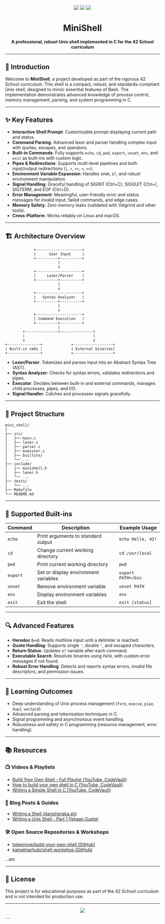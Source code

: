 <p align="center"> 
<img src="https://img.shields.io/badge/-000000?style=for-the-badge&logo=42&logoColor=white)](https://42.fr))"> 
<img src="https://img.shields.io/badge/1337-000000?style=for-the-badge&logo=1337&logoColor=white)](https://1337.ma))">  
<img src="https://img.shields.io/badge/Language-C-blue?style=for-the-badge&logo=c)">
</p>

<h1 align="center">MiniShell</h1>
<p align="center">
  <b>A professional, robust Unix shell implemented in C for the 42 School curriculum</b>
</p>

---

## 🚀 Introduction

Welcome to **MiniShell**, a project developed as part of the rigorous 42 School curriculum. This shell is a compact, robust, and standards-compliant Unix shell, designed to mimic essential features of Bash. The implementation demonstrates advanced knowledge of process control, memory management, parsing, and system programming in C.

---

## ✨ Key Features

- **Interactive Shell Prompt**: Customizable prompt displaying current path and status.
- **Command Parsing**: Advanced lexer and parser handling complex input with quotes, escapes, and operators.
- **Built-in Commands**: Fully supports `echo`, `cd`, `pwd`, `export`, `unset`, `env`, and `exit` as built-ins with custom logic.
- **Pipes & Redirections**: Supports multi-level pipelines and both input/output redirections (`|`, `>`, `>>`, `<`, `<<`).
- **Environment Variable Expansion**: Handles `$VAR`, `$?`, and robust environment manipulation.
- **Signal Handling**: Graceful handling of SIGINT (Ctrl+C), SIGQUIT (Ctrl+\), SIGTERM, and EOF (Ctrl+D).
- **Error Management**: Meaningful, user-friendly error and status messages for invalid input, failed commands, and edge cases.
- **Memory Safety**: Zero memory leaks (validated with Valgrind and other tools).
- **Cross-Platform**: Works reliably on Linux and macOS.

---

## 🏗️ Architecture Overview

```
             +---------------------+
             |      User Input     |
             +----------+----------+
                        |
                        v
             +---------------------+
             |     Lexer/Parser    |
             +----------+----------+
                        |
                        v
             +---------------------+
             |   Syntax Analyzer   |
             +----------+----------+
                        |
                        v
             +---------------------+
             | Command Execution   |
             +----------+----------+
                        |
        +---------------+---------------+
        |                               |
        v                               v
+---------------+             +------------------+
| Built-in cmds |             | External binaries|
+---------------+             +------------------+
```

- **Lexer/Parser**: Tokenizes and parses input into an Abstract Syntax Tree (AST).
- **Syntax Analyzer**: Checks for syntax errors, validates redirections and pipes.
- **Executor**: Decides between built-in and external commands, manages child processes, pipes, and I/O.
- **Signal Handler**: Catches and processes signals gracefully.

---

## 📂 Project Structure

```
mini_shell/
│
├── src/
│   ├── main.c
│   ├── lexer.c
│   ├── parser.c
│   ├── executor.c
│   ├── builtins/
│   └── ...
├── include/
│   ├── minishell.h
│   ├── lexer.h
│   └── ...
├── tests/
│   └── ...
├── Makefile
└── README.md
```

---

## 📜 Supported Built-ins

| Command   | Description                                       | Example Usage                      |
|-----------|---------------------------------------------------|------------------------------------|
| `echo`    | Print arguments to standard output                | `echo Hello, 42!`                  |
| `cd`      | Change current working directory                  | `cd /usr/local`                    |
| `pwd`     | Print current working directory                   | `pwd`                              |
| `export`  | Set or display environment variables              | `export PATH=/bin`                 |
| `unset`   | Remove environment variable                       | `unset PATH`                       |
| `env`     | Display environment variables                     | `env`                              |
| `exit`    | Exit the shell                                    | `exit [status]`                    |

---

## 🔍 Advanced Features

- **Heredoc (`<<`)**: Reads multiline input until a delimiter is reached.
- **Quote Handling**: Supports single `'`, double `"`, and escaped characters.
- **Return Status**: Updates `$?` variable after each command.
- **Executable Search**: Resolves binaries using `PATH`, with custom error messages if not found.
- **Robust Error Handling**: Detects and reports syntax errors, invalid file descriptors, and permission issues.

---

## 🧠 Learning Outcomes

- Deep understanding of Unix process management (`fork`, `execve`, `pipe`, `dup2`, `waitpid`).
- Advanced parsing and tokenization techniques in C.
- Signal programming and asynchronous event handling.
- Robustness and safety in C programming (resource management, error handling).

---

## 📚 Resources

### 📺 Videos & Playlists

- [Build Your Own Shell - Full Playlist (YouTube, CodeVault)](https://www.youtube.com/playlist?list=PLfqABt5AS4FkW5mOn2Tn9ZZLLDwA3kZUY)
- [How to build your own shell in C (YouTube, CodeVault)](https://www.youtube.com/watch?v=BI3K-ME3L74)
- [Writing a Simple Shell in C (YouTube, CodeVault)](https://www.youtube.com/watch?v=yTR00r8vBH8)

### 📝 Blog Posts & Guides

- [Writing a Shell (danishpraka.sh)](https://danishpraka.sh/posts/write-a-shell/)
- [Writing a Unix Shell - Part 1 (Ishaan Gupta)](https://igupta.in/blog/writing-a-unix-shell-part-1/)

### 🛠️ Open Source Repositories & Workshops

- [tokenrove/build-your-own-shell (GitHub)](https://github.com/tokenrove/build-your-own-shell)
- [kamalmarhubi/shell-workshop (GitHub)](https://github.com/kamalmarhubi/shell-workshop)

...etc

---

## 📄 License

This project is for educational purposes as part of the 42 School curriculum and is not intended for production use.

---

<p align="center">
  <img src="https://img.shields.io/badge/42-Network-000000?style=flat-square&logo=42&logoColor=white">
</p>
````
